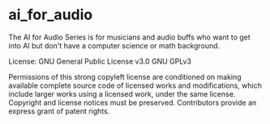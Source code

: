 # ai_for_audio
The AI for Audio Series is for musicians and audio buffs who want to get into AI but don't have a computer science or math background.








License: GNU General Public License v3.0
GNU GPLv3

Permissions of this strong copyleft license are conditioned on making available complete source code of licensed works and modifications, which include larger works using a licensed work, under the same license. Copyright and license notices must be preserved. Contributors provide an express grant of patent rights.
